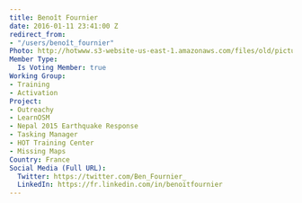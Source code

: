 ```yaml
---
title: Benoît Fournier
date: 2016-01-11 23:41:00 Z
redirect_from:
- "/users/benoît_fournier"
Photo: http://hotwww.s3-website-us-east-1.amazonaws.com/files/old/pictures/picture-323-1452590168.jpg
Member Type:
  Is Voting Member: true
Working Group:
- Training
- Activation
Project:
- Outreachy
- LearnOSM
- Nepal 2015 Earthquake Response
- Tasking Manager
- HOT Training Center
- Missing Maps
Country: France
Social Media (Full URL):
  Twitter: https://twitter.com/Ben_Fournier_
  LinkedIn: https://fr.linkedin.com/in/benoitfournier
---
```



